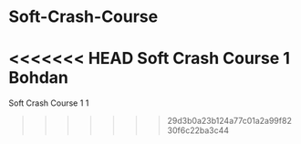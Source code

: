 # Soft-Crash-Course
<<<<<<< HEAD
Soft Crash Course 1 Bohdan
=======
Soft Crash Course 1
1
>>>>>>> 29d3b0a23b124a77c01a2a99f8230f6c22ba3c44
